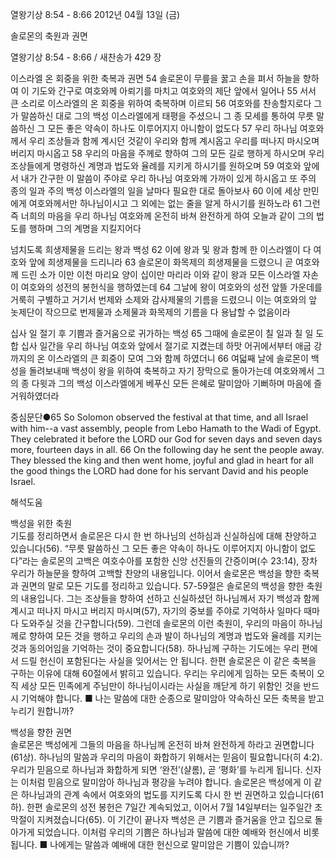 열왕기상 8:54 - 8:66 
2012년 04월 13일 (금)

솔로몬의 축원과 권면



열왕기상 8:54 - 8:66 / 새찬송가 429 장


이스라엘 온 회중을 위한 축복과 권면
54 솔로몬이 무릎을 꿇고 손을 펴서 하늘을 향하여 이 기도와 간구로 여호와께 아뢰기를 마치고 여호와의 제단 앞에서 일어나 55 서서 큰 소리로 이스라엘의 온 회중을 위하여 축복하며 이르되 56 여호와를 찬송할지로다 그가 말씀하신 대로 그의 백성 이스라엘에게 태평을 주셨으니 그 종 모세를 통하여 무릇 말씀하신 그 모든 좋은 약속이 하나도 이루어지지 아니함이 없도다 57 우리 하나님 여호와께서 우리 조상들과 함께 계시던 것같이 우리와 함께 계시옵고 우리를 떠나지 마시오며 버리지 마시옵고 58 우리의 마음을 주께로 향하여 그의 모든 길로 행하게 하시오며 우리 조상들에게 명령하신 계명과 법도와 율례를 지키게 하시기를 원하오며 59 여호와 앞에서 내가 간구한 이 말씀이 주야로 우리 하나님 여호와께 가까이 있게 하시옵고 또 주의 종의 일과 주의 백성 이스라엘의 일을 날마다 필요한 대로 돌아보사 60 이에 세상 만민에게 여호와께서만 하나님이시고 그 외에는 없는 줄을 알게 하시기를 원하노라 61 그런즉 너희의 마음을 우리 하나님 여호와께 온전히 바쳐 완전하게 하여 오늘과 같이 그의 법도를 행하며 그의 계명을 지킬지어다

넘치도록 희생제물을 드리는 왕과 백성
62 이에 왕과 및 왕과 함께 한 이스라엘이 다 여호와 앞에 희생제물을 드리니라 63 솔로몬이 화목제의 희생제물을 드렸으니 곧 여호와께 드린 소가 이만 이천 마리요 양이 십이만 마리라 이와 같이 왕과 모든 이스라엘 자손이 여호와의 성전의 봉헌식을 행하였는데 64 그날에 왕이 여호와의 성전 앞뜰 가운데를 거룩히 구별하고 거기서 번제와 소제와 감사제물의 기름을 드렸으니 이는 여호와의 앞 놋제단이 작으므로 번제물과 소제물과 화목제의 기름을 다 용납할 수 없음이라

십사 일 절기 후 기쁨과 즐거움으로 귀가하는 백성
65 그때에 솔로몬이 칠 일과 칠 일 도합 십사 일간을 우리 하나님 여호와 앞에서 절기로 지켰는데 하맛 어귀에서부터 애굽 강까지의 온 이스라엘의 큰 회중이 모여 그와 함께 하였더니 66 여덟째 날에 솔로몬이 백성을 돌려보내매 백성이 왕을 위하여 축복하고 자기 장막으로 돌아가는데 여호와께서 그의 종 다윗과 그의 백성 이스라엘에게 베푸신 모든 은혜로 말미암아 기뻐하며 마음에 즐거워하였더라

중심문단●65 So Solomon observed the festival at that time, and all Israel with him--a vast assembly, people from Lebo Hamath to the Wadi of Egypt. They celebrated it before the LORD our God for seven days and seven days more, fourteen days in all. 66 On the following day he sent the people away. They blessed the king and then went home, joyful and glad in heart for all the good things the LORD had done for his servant David and his people Israel.

해석도움





백성을 위한 축원  
기도를 정리하면서 솔로몬은 다시 한 번 하나님의 선하심과 신실하심에 대해 찬양하고 있습니다(56). “무릇 말씀하신 그 모든 좋은 약속이 하나도 이루어지지 아니함이 없도다”라는 솔로몬의 고백은 여호수아를 포함한 신앙 선진들의 간증이며(수 23:14), 장차 우리가 하늘문을 향하여 고백할 찬양의 내용입니다. 이어서 솔로몬은 백성을 향한 축복과 권면의 말로 모든 기도를 정리하고 있습니다. 57-59절은 솔로몬의 백성을 향한 축원의 내용입니다. 그는 조상들을 향하여 선하고 신실하셨던 하나님께서 자기 백성과 함께 계시고 떠나지 마시고 버리지 마시며(57), 자기의 중보를 주야로 기억하사 일마다 때마다 도와주실 것을 간구합니다(59). 그런데 솔로몬의 이런 축원이, 우리의 마음이 하나님께로 향하여 모든 것을 행하고 우리의 손과 발이 하나님의 계명과 법도와 율례를 지키는 것과 동의어임을 기억하는 것이 중요합니다(58). 하나님께 구하는 기도에는 우리 편에서 드릴 헌신이 포함된다는 사실을 잊어서는 안 됩니다. 한편 솔로몬은 이 같은 축복을 구하는 이유에 대해 60절에서 밝히고 있습니다. 우리는 우리에게 임하는 모든 축복이 오직 세상 모든 민족에게 주님만이 하나님이시라는 사실을 깨닫게 하기 위함인 것을 반드시 기억해야 합니다.
■ 나는 말씀에 대한 순종으로 말미암아 약속하신 모든 축복을 받고 누리기 원합니까?

백성을 향한 권면  
솔로몬은 백성에게 그들의 마음을 하나님께 온전히 바쳐 완전하게 하라고 권면합니다(61상). 하나님의 말씀과 우리의 마음이 화합하기 위해서는 믿음이 필요합니다(히 4:2). 우리가 믿음으로 하나님과 화합하게 되면 ‘완전’(샬롬), 곧 ‘평화’를 누리게 됩니다. 신자는 이처럼 믿음으로 말미암아 하나님과 평강을 누려야 합니다. 솔로몬은 백성에게 이 같은 하나님과의 관계 속에서 여호와의 법도를 지키도록 다시 한 번 권면하고 있습니다(61하). 한편 솔로몬의 성전 봉헌은 7일간 계속되었고, 이어서 7월 14일부터는 일주일간 초막절이 지켜졌습니다(65). 이 기간이 끝나자 백성은 큰 기쁨과 즐거움을 안고 집으로 돌아가게 되었습니다. 이처럼 우리의 기쁨은 하나님과 말씀에 대한 예배와 헌신에서 비롯됩니다.
■ 나에게는 말씀과 예배에 대한 헌신으로 말미암은 기쁨이 있습니까?